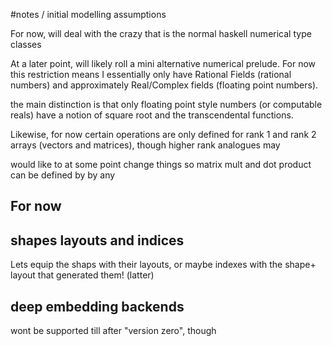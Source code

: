 #notes / initial modelling assumptions

For now, will deal with the crazy that is the normal haskell numerical type classes

At a later point, will likely roll a mini alternative numerical prelude.
For now this restriction means I essentially only have Rational Fields (rational numbers) and 
approximately Real/Complex fields  (floating point numbers).

the main distinction is that only floating point style numbers (or computable reals)
have a notion of square root and the transcendental functions.

Likewise, for now certain operations are only defined for rank 1 and rank 2 arrays
(vectors and matrices), though higher rank analogues may 


would like to at some point change things so matrix mult and dot product
can be defined by by any 

## For now



## shapes layouts and indices
Lets equip the shaps with their layouts, or maybe indexes with the shape+ layout that generated them!
(latter)


## deep embedding backends
wont be supported till after "version zero", though 